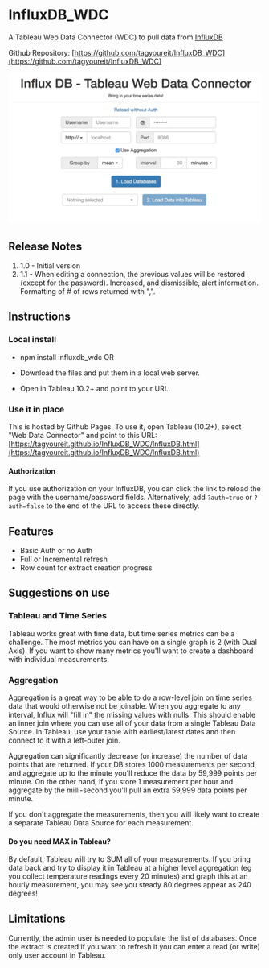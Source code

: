# InfluxDB_WDC
A Tableau Web Data Connector (WDC) to pull data from [InfluxDB](https://github.com/influxdata/influxdb)

Github Repository: [https://github.com/tagyoureit/InfluxDB_WDC](https://github.com/tagyoureit/InfluxDB_WDC)

![Tableau WDC](images/InfluxDB_WDC.jpg)

## Release Notes
1. 1.0 - Initial version
1. 1.1 - When editing a connection, the previous values will be restored (except for the password).  Increased, and dismissible, alert information.  Formatting of # of rows returned with ",".

## Instructions

### Local install
* npm install influxdb_wdc
  OR
* Download the files and put them in a local web server.

* Open in Tableau 10.2+ and point to your URL.

### Use it in place

This is hosted by Github Pages.  To use it, open Tableau (10.2+), select "Web Data Connector" and point to this URL: [https://tagyoureit.github.io/InfluxDB_WDC/InfluxDB.html](https://tagyoureit.github.io/InfluxDB_WDC/InfluxDB.html)

#### Authorization
If you use authorization on your InfluxDB, you can click the link to reload the page with the username/password fields. Alternatively, add `?auth=true` or `?auth=false` to the end of the URL to access these directly.

## Features

* Basic Auth or no Auth
* Full or Incremental refresh
* Row count for extract creation progress


## Suggestions on use
### Tableau and Time Series
Tableau works great with time data, but time series metrics can be a challenge.  The most metrics you can have on a single graph is 2 (with Dual Axis).  If you want to show many metrics you'll want to create a dashboard with individual measurements.

### Aggregation
Aggregation is a great way to be able to do a row-level join on time series data that would otherwise not be joinable.  When you aggregate to any interval, Influx will "fill in" the missing values with nulls.  This should enable an inner join where you can use all of your data from a single Tableau Data Source.  In Tableau, use your table with earliest/latest dates and then connect to it with a left-outer join.

Aggregation can significantly decrease (or increase) the number of data points that are returned.  If your DB stores 1000 measurements per second, and aggregate up to the minute you'll reduce the data by 59,999 points per minute.  On the other hand, if you store 1 measurement per hour and aggregate by the milli-second you'll pull an extra 59,999 data points per minute.

If you don't aggregate the measurements, then you will likely want to create a separate Tableau Data Source for each measurement.  

#### Do you need MAX in Tableau?
By default, Tableau will try to SUM all of your measurements.  If you bring data back and try to display it in Tableau at a higher level aggregation (eg you collect temperature readings every 20 minutes) and graph this at an hourly measurement, you may see you steady 80 degrees appear as 240 degrees!  

## Limitations

Currently, the admin user is needed to populate the list of databases.  Once the extract is created if you want to refresh it you can enter a read (or write) only user account in Tableau.
